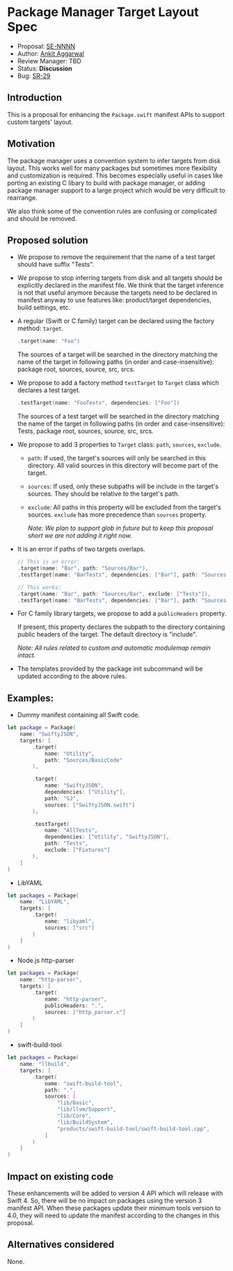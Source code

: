 # Package Manager Target Layout Spec

* Proposal: [SE-NNNN](NNNN-package-manager-target-layout-spec.md)
* Author: [Ankit Aggarwal](https://github.com/aciidb0mb3r)
* Review Manager: TBD
* Status: **Discussion**
* Bug: [SR-29](https://bugs.swift.org/browse/SR-29)

## Introduction

This is a proposal for enhancing the `Package.swift` manifest APIs to support
custom targets' layout.

## Motivation

The package manager uses a convention system to infer targets from disk layout.
This works well for many packages but sometimes more flexibility and
customization is required.  This becomes especially useful in cases like porting
an existing C libary to build with package manager, or adding package manager
support to a large project which would be very difficult to rearrange. 

We also think some of the convention rules are confusing or complicated and
should be removed.

## Proposed solution

* We propose to remove the requirement that the name of a test target should
  have suffix "Tests".

* We propose to stop inferring targets from disk and all targets should be
  explicitly declared in the manifest file. We think that the target inference
  is not that useful anymore because the targets need to be declared in
  manifest anyway to use features like: product/target dependencies, build
  settings, etc.

* A regular (Swift or C family) target can be declared using the factory
  method: `target`.

    ```swift
    .target(name: "Foo")
    ```

    The sources of a target will be searched in the directory matching the name
    of the target in following paths (in order and case-insensitive):
    package root, sources, source, src, srcs.

* We propose to add a factory method `testTarget` to `Target` class which
  declares a test target.


    ```swift
    .testTarget(name: "FooTests", dependencies: ["Foo"])
    ```

    The sources of a test target will be searched in the directory matching the
    name of the target in following paths (in order and case-insensitive):
    Tests, package root, sources, source, src, srcs.

* We propose to add 3 properties to `Target` class: `path`, `sources`, `exclude`.

    * `path`: If used, the target's sources will only be searched in this
      directory. All valid sources in this directory will become part of the
      target.

    * `sources`: If used, only these subpaths will be include in the target's
      sources.  They should be relative to the target's path.

    * `exclude`: All paths in this property will be excluded from the target's
      sources. `exclude` has more precedence than `sources` property.

      _Note: We plan to support glob in future but to keep this proposal short
      we are not adding it right now._

* It is an error if paths of two targets overlaps.

    ```swift
    // This is an error:
    .target(name: "Bar", path: "Sources/Bar"),
    .testTarget(name: "BarTests", dependencies: ["Bar"], path: "Sources/Bar/Tests"),

    // This works:
    .target(name: "Bar", path: "Sources/Bar", exclude: ["Tests"]),
    .testTarget(name: "BarTests", dependencies: ["Bar"], path: "Sources/Bar/Tests"),
    ```

* For C family library targets, we propose to add a `publicHeaders` property.

    If present, this property declares the subpath to the directory containing
    public headers of the target. The default directory is "include".

    _Note: All rules related to custom and automatic modulemap remain intact._

* The templates provided by the package init subcommand will be updated
  according to the above rules.

## Examples:

* Dummy manifest containing all Swift code.

```swift
let package = Package(
    name: "SwiftyJSON",
    targets: [
        .target(
            name: "Utility",
            path: "Sources/BasicCode"
        ),

        .target(
            name: "SwiftyJSON",
            dependencies: ["Utility"],
            path: "SJ",
            sources: ["SwiftyJSON.swift"]
        ),

        .testTarget(
            name: "AllTests",
            dependencies: ["Utility", "SwiftyJSON"],
            path: "Tests",
            exclude: ["Fixtures"]
        ),
    ]
)
```

* LibYAML

```swift
let packages = Package(
    name: "LibYAML",
    targets: [
        .target(
            name: "libyaml",
            sources: ["src"]
        )
    ]
)
```

* Node.js http-parser

```swift
let packages = Package(
    name: "http-parser",
    targets: [
        .target(
            name: "http-parser",
            publicHeaders: ".",
            sources: ["http_parser.c"]
        )
    ]
)
```

* swift-build-tool

```swift
let packages = Package(
    name: "llbuild",
    targets: [
        .target(
            name: "swift-build-tool",
            path: ".",
            sources: [
                "lib/Basic",
                "lib/llvm/Support",
                "lib/Core",
                "lib/BuildSystem",
                "products/swift-build-tool/swift-build-tool.cpp",
            ]
        )
    ]
)
```

## Impact on existing code

These enhancements will be added to version 4 API which will release with Swift
4. So, there will be no impact on packages using the version 3 manifest API.
When these packages update their minimum tools version to 4.0, they will need
to update the manifest according to the changes in this proposal.

## Alternatives considered

None.
